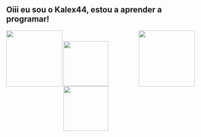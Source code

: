 ## Oiii eu sou o Kalex44, estou a aprender a programar!
<div align="center">
<img height="150em" align="left" src="https://c.tenor.com/cI3eAVLXj48AAAAC/hello-world.gif"/>
<img height="150em" align="right" src="https://images.ctfassets.net/b4k16c7lw5ut/blog-Simpson-GIF.gif/6ecb9e86a6619635f53c7d2285ac052b/Simpson-GIF.gif"/>
</div>

##

<div style="display: inline_block"><br>
  <a href="https://github.com/Kalex44">
  <img height="120em" src="https://github-readme-stats.vercel.app/api?username=Kalex44&show_icons=true&theme=dark&include_all_commits=true&count_private=true"/>
  <img height="120em" src="https://github-readme-stats.vercel.app/api/top-langs/?username=Kalex44&layout=compact&langs_count=7&theme=dark"/>
</div>
